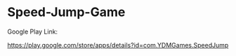 # Speed-Jump-Game

Google Play Link:

https://play.google.com/store/apps/details?id=com.YDMGames.SpeedJump
